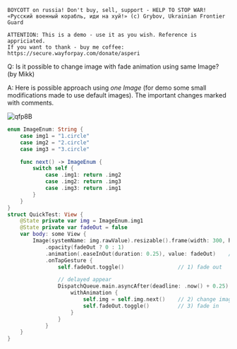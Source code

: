 ```
BOYCOTT on russia! Don't buy, sell, support - HELP TO STOP WAR!
«Русский военный корабль, иди на хуй!» (c) Grybov, Ukrainian Frontier Guard

ATTENTION: This is a demo - use it as you wish. Reference is appriciated.
If you want to thank - buy me coffee: https://secure.wayforpay.com/donate/asperi
```

Q: Is it possible to change image with fade animation using same Image? (by Mikk)

A: Here is possible approach using *one Image* (for demo some small modifications made to use default images). The important changes marked with comments.

![qfp8B](https://user-images.githubusercontent.com/62171579/169296001-8856bd9d-36be-4d2f-bab5-1863653978b9.gif)

```swift
enum ImageEnum: String {
    case img1 = "1.circle"
    case img2 = "2.circle"
    case img3 = "3.circle"

    func next() -> ImageEnum {
        switch self {
            case .img1: return .img2
            case .img2: return .img3
            case .img3: return .img1
        }
    }
}
struct QuickTest: View {
    @State private var img = ImageEnum.img1
    @State private var fadeOut = false
    var body: some View {
        Image(systemName: img.rawValue).resizable().frame(width: 300, height: 300)
            .opacity(fadeOut ? 0 : 1)
            .animation(.easeInOut(duration: 0.25), value: fadeOut)    // animatable fade in/out
            .onTapGesture {
                self.fadeOut.toggle()                 // 1) fade out

                // delayed appear
                DispatchQueue.main.asyncAfter(deadline: .now() + 0.25) {
                    withAnimation {
                        self.img = self.img.next()    // 2) change image
                        self.fadeOut.toggle()         // 3) fade in
                    }
                }
            }
    }
}
```
